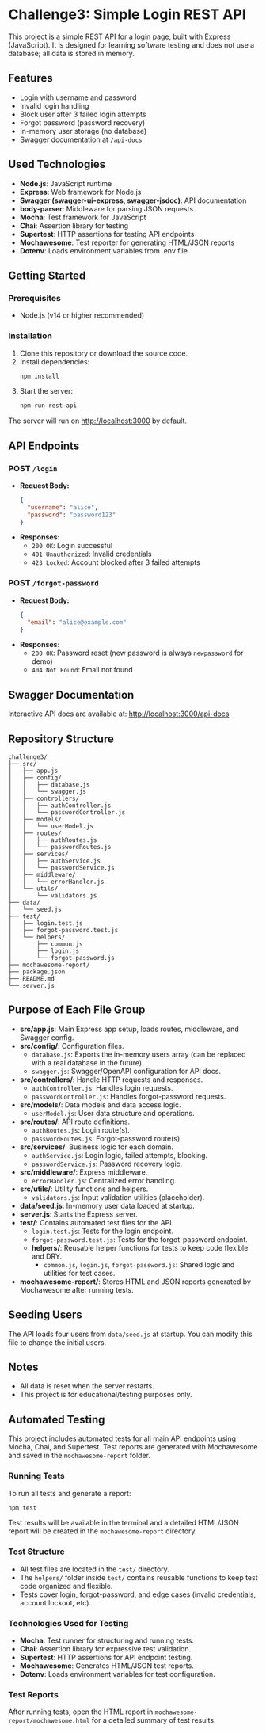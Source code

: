 # Challenge3: Simple Login REST API

This project is a simple REST API for a login page, built with Express (JavaScript). It is designed for learning software testing and does not use a database; all data is stored in memory.

## Features
- Login with username and password
- Invalid login handling
- Block user after 3 failed login attempts
- Forgot password (password recovery)
- In-memory user storage (no database)
- Swagger documentation at `/api-docs`

## Used Technologies
- **Node.js**: JavaScript runtime
- **Express**: Web framework for Node.js
- **Swagger (swagger-ui-express, swagger-jsdoc)**: API documentation
- **body-parser**: Middleware for parsing JSON requests
- **Mocha**: Test framework for JavaScript
- **Chai**: Assertion library for testing
- **Supertest**: HTTP assertions for testing API endpoints
- **Mochawesome**: Test reporter for generating HTML/JSON reports
- **Dotenv**: Loads environment variables from .env file

## Getting Started

### Prerequisites
- Node.js (v14 or higher recommended)

### Installation
1. Clone this repository or download the source code.
2. Install dependencies:
   ```bash
   npm install
   ```
3. Start the server:
   ```bash
   npm run rest-api
   ```

The server will run on [http://localhost:3000](http://localhost:3000) by default.

## API Endpoints

### POST `/login`
- **Request Body:**
  ```json
  {
    "username": "alice",
    "password": "password123"
  }
  ```
- **Responses:**
  - `200 OK`: Login successful
  - `401 Unauthorized`: Invalid credentials
  - `423 Locked`: Account blocked after 3 failed attempts

### POST `/forgot-password`
- **Request Body:**
  ```json
  {
    "email": "alice@example.com"
  }
  ```
- **Responses:**
  - `200 OK`: Password reset (new password is always `newpassword` for demo)
  - `404 Not Found`: Email not found

## Swagger Documentation

Interactive API docs are available at: [http://localhost:3000/api-docs](http://localhost:3000/api-docs)

## Repository Structure

```
challenge3/
├── src/
│   ├── app.js
│   ├── config/
│   │   ├── database.js
│   │   └── swagger.js
│   ├── controllers/
│   │   ├── authController.js
│   │   └── passwordController.js
│   ├── models/
│   │   └── userModel.js
│   ├── routes/
│   │   ├── authRoutes.js
│   │   └── passwordRoutes.js
│   ├── services/
│   │   ├── authService.js
│   │   └── passwordService.js
│   ├── middleware/
│   │   └── errorHandler.js
│   └── utils/
│       └── validators.js
├── data/
│   └── seed.js
├── test/
│   ├── login.test.js
│   ├── forgot-password.test.js
│   └── helpers/
│       ├── common.js
│       ├── login.js
│       └── forgot-password.js
├── mochawesome-report/
├── package.json
├── README.md
└── server.js
```

## Purpose of Each File Group

- **src/app.js**: Main Express app setup, loads routes, middleware, and Swagger config.
- **src/config/**: Configuration files.
  - `database.js`: Exports the in-memory users array (can be replaced with a real database in the future).
  - `swagger.js`: Swagger/OpenAPI configuration for API docs.
- **src/controllers/**: Handle HTTP requests and responses.
  - `authController.js`: Handles login requests.
  - `passwordController.js`: Handles forgot-password requests.
- **src/models/**: Data models and data access logic.
  - `userModel.js`: User data structure and operations.
- **src/routes/**: API route definitions.
  - `authRoutes.js`: Login route(s).
  - `passwordRoutes.js`: Forgot-password route(s).
- **src/services/**: Business logic for each domain.
  - `authService.js`: Login logic, failed attempts, blocking.
  - `passwordService.js`: Password recovery logic.
- **src/middleware/**: Express middleware.
  - `errorHandler.js`: Centralized error handling.
- **src/utils/**: Utility functions and helpers.
  - `validators.js`: Input validation utilities (placeholder).
- **data/seed.js**: In-memory user data loaded at startup.
- **server.js**: Starts the Express server.
- **test/**: Contains automated test files for the API.
  - `login.test.js`: Tests for the login endpoint.
  - `forgot-password.test.js`: Tests for the forgot-password endpoint.
  - **helpers/**: Reusable helper functions for tests to keep code flexible and DRY.
    - `common.js`, `login.js`, `forgot-password.js`: Shared logic and utilities for test cases.
- **mochawesome-report/**: Stores HTML and JSON reports generated by Mochawesome after running tests.

## Seeding Users

The API loads four users from `data/seed.js` at startup. You can modify this file to change the initial users.

## Notes
- All data is reset when the server restarts.
- This project is for educational/testing purposes only.

## Automated Testing

This project includes automated tests for all main API endpoints using Mocha, Chai, and Supertest. Test reports are generated with Mochawesome and saved in the `mochawesome-report` folder.

### Running Tests

To run all tests and generate a report:

```bash
npm test
```

Test results will be available in the terminal and a detailed HTML/JSON report will be created in the `mochawesome-report` directory.

### Test Structure

- All test files are located in the `test/` directory.
- The `helpers/` folder inside `test/` contains reusable functions to keep test code organized and flexible.
- Tests cover login, forgot-password, and edge cases (invalid credentials, account lockout, etc).

### Technologies Used for Testing

- **Mocha**: Test runner for structuring and running tests.
- **Chai**: Assertion library for expressive test validation.
- **Supertest**: HTTP assertions for API endpoint testing.
- **Mochawesome**: Generates HTML/JSON test reports.
- **Dotenv**: Loads environment variables for test configuration.

### Test Reports

After running tests, open the HTML report in `mochawesome-report/mochawesome.html` for a detailed summary of test results. 